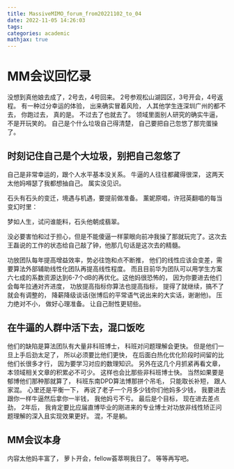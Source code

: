 ```yaml
---
title: MassiveMIMO_forum_from20221102_to_04
date: 2022-11-05 14:26:03
tags:
categories: academic
mathjax: true
---
```

# MM会议回忆录
没想到真他娘去成了，2号去，4号回来。
2号参观松山湖园区，3号开会，4号返程。
有一种过分幸运的体验，
出来确实冒着风险，
人其他学生连深圳广州的都不去，
你跑过去，
真的是。
不过去了也就去了。
领域里面别人研究的确实牛逼，
不是开玩笑的。
自己是个什么垃圾自己得清楚，
自己要把自己忽悠了那完蛋操了。
## 时刻记住自己是个大垃圾，别把自己忽悠了
自己是非常幸运的，跟个人水平基本没关系。
牛逼的人往往都藏得很深，
这两天太他妈嘚瑟了我都想抽自己。
属实没见识。

石头有石头的变迁，境遇与机遇，要提前做准备。
薰妮原唱，许冠英翻唱的每当变幻时里：

梦如人生，试问谁能料，石头他朝成翡翠。

没必要害怕和过于担心，但是不能傻逼一样蒙眼向前冲我操了那就玩完了。这次去王磊说的工作的状态给自己敲了钟，他那几句话是这次去的精髓。

功放团队每年提高增益效率，势必往饱和点不断推，
他们的线性应该会变差，需要算法外部辅助线性化团队再提高线性程度。
而且目前华为团队可以用学生方案六七成的系数资源达到6-7个dB的再优化。这他妈很恐怖的，
因为你要进去他们会每年拉通对齐进度，
功放提高指标你算法也提高指标，
提得了就继续，搞不了就会有调整的，
降薪降级谈话(张博后的平常语气说出来的大实话，谢谢他)。
压力绝对不小，
做好心理准备。
让自己耐性更韧些。

## 在牛逼的人群中活下去，混口饭吃
他们的缺陷是算法团队有大量非科班博士，
科班对问题理解会更快。
但是他们一旦上手后劲太足了，
所以必须要比他们更快，
在后面白热化优化阶段时间留的比他们长很多才行，
因为要学习对应的数理知识。
另外在这几个月抓紧再看文章，
本领域相关文章的积累必不可少。
这样也会比那些非科班博士快。
当然如果要是郁博他们那种那就算了，
科班东南DPD算法博那拼个吊毛，
只能取长补短，
跟人家混。
心里还是平衡一下，
再说了老子一个月多少钱你们他妈多少钱，
我要进去跟你一样牛逼然后拿你一半钱，
我他妈亏不亏。
最后是个目标，
现在进去差点劲，
2年后，
我肯定要比应届直博毕业的刚进来的专业博士对功放非线性矫正问题理解的深入且实现效果更好。
混，不是躺。

## MM会议本身
内容太他妈丰富了，
萝卜开会，fellow荟萃啊我日了。
等等再写吧。





